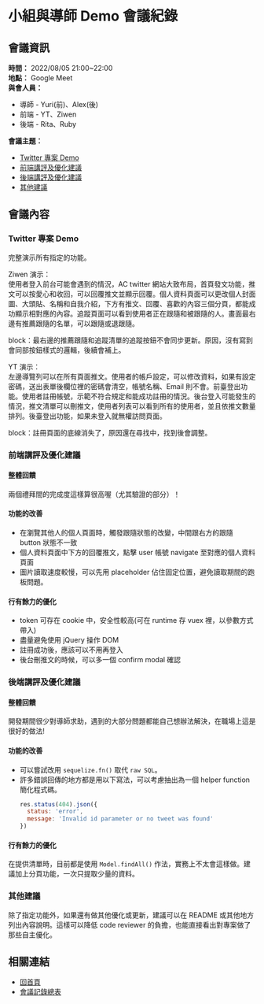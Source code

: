 # 小組與導師 Demo 會議紀錄  

## 會議資訊  
**時間：** 2022/08/05 21:00~22:00  
**地點：** Google Meet  
**與會人員：**  
  * 導師 - Yuri(前)、Alex(後)  
  * 前端 - YT、Ziwen  
  * 後端 - Rita、Ruby  

**會議主題：**  
* [Twitter 專案 Demo](#Twitter-專案-Demo)  
* [前端講評及優化建議](#前端講評及優化建議)  
* [後端講評及優化建議](#後端講評及優化建議)  
* [其他建議](#其他建議)  


## 會議內容  
### Twitter 專案 Demo  
完整演示所有指定的功能。  

Ziwen 演示：  
使用者登入前台可能會遇到的情況，AC twitter 網站大致布局，首頁發文功能，推文可以按愛心和收回，可以回覆推文並顯示回覆。個人資料頁面可以更改個人封面圖、大頭貼、名稱和自我介紹，下方有推文、回覆、喜歡的內容三個分頁，都能成功顯示相對應的內容。追蹤頁面可以看到使用者正在跟隨和被跟隨的人。畫面最右邊有推薦跟隨的名單，可以跟隨或退跟隨。

block：最右邊的推薦跟隨和追蹤清單的追蹤按鈕不會同步更新。原因，沒有寫到會同部按鈕樣式的邏輯，後續會補上。

YT 演示：  
左邊導覽列可以在所有頁面推文。使用者的帳戶設定，可以修改資料，如果有設定密碼，送出表單後欄位裡的密碼會清空，帳號名稱、Email 則不會。前臺登出功能。使用者註冊帳號，示範不符合規定和能成功註冊的情況。後台登入可能發生的情況，推文清單可以刪推文，使用者列表可以看到所有的使用者，並且依推文數量排列。後臺登出功能，如果未登入就無權訪問頁面。

block：註冊頁面的底線消失了，原因還在尋找中，找到後會調整。

### 前端講評及優化建議  
#### 整體回饋  
兩個禮拜間的完成度這樣算很高喔（尤其驗證的部分）！  
#### 功能的改善  
* 在瀏覽其他人的個人頁面時，觸發跟隨狀態的改變，中間跟右方的跟隨 button 狀態不一致  
* 個人資料頁面中下方的回覆推文，點擊 user 帳號 navigate 至對應的個人資料頁面  
* 圖片讀取速度較慢，可以先用 placeholder 佔住固定位置，避免讀取期間的跑板問題。  
#### 行有餘力的優化  
* token 可存在 cookie 中，安全性較高(可在 runtime 存 vuex 裡，以參數方式帶入)  
* 盡量避免使用 jQuery 操作 DOM  
* 註冊成功後，應該可以不用再登入  
* 後台刪推文的時候，可以多一個 confirm modal 確認  

### 後端講評及優化建議  
#### 整體回饋  
開發期間很少對導師求助，遇到的大部分問題都能自己想辦法解決，在職場上這是很好的做法!
#### 功能的改善  
* 可以嘗試改用 `sequelize.fn()` 取代 `raw SQL`。
* 許多錯誤回傳的地方都是用以下寫法，可以考慮抽出為一個 helper function 簡化程式碼。  
  ```js
  res.status(404).json({
    status: 'error',
    message: 'Invalid id parameter or no tweet was found'
  })
  ```
#### 行有餘力的優化  
在提供清單時，目前都是使用 `Model.findAll()` 作法，實務上不太會這樣做。建議加上分頁功能，一次只提取少量的資料。  

### 其他建議  
除了指定功能外，如果還有做其他優化或更新，建議可以在 README 或其他地方列出內容說明。這樣可以降低 code reviewer 的負擔，也能直接看出對專案做了那些自主優化。   

## 相關連結  
* [回首頁](../README.md)
* [會議記錄總表](./index.md)  
